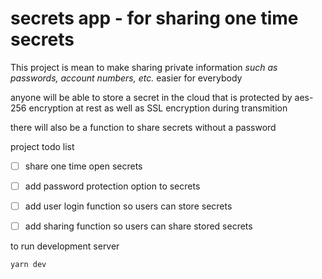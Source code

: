 # secrets app - for sharing one time secrets

This project is mean to make sharing private information *such as passwords, account numbers, etc.* easier for everybody

anyone will be able to store a secret in the cloud that is protected by aes-256 encryption at rest as well as SSL encryption during transmition

there will also be a function to share secrets without a password

project todo list
- [ ] share one time open secrets
- [ ] add password protection option to secrets
- [ ] add user login function so users can store secrets
- [ ] add sharing function so users can share stored secrets



to run development server
```
yarn dev
```
